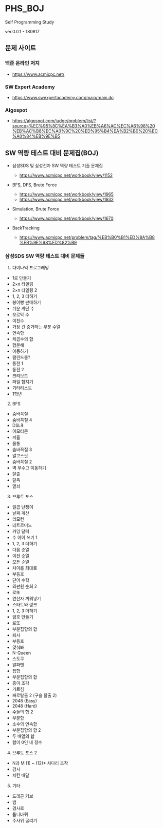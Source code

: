 # PHS_BOJ

Self Programming Study

ver.0.0.1 - 180817


## 문제 사이트

### 백준 온라인 저지
* https://www.acmicpc.net/


### SW Expert Academy
* https://www.swexpertacademy.com/main/main.do 


### Algospot
* https://algospot.com/judge/problem/list/?source=%EC%95%8C%EA%B3%A0%EB%A6%AC%EC%A6%98%20%EB%AC%B8%EC%A0%9C%20%ED%95%B4%EA%B2%B0%20%EC%A0%84%EB%9E%B5


## SW 역량 테스트 대비 문제집(BOJ)

* 삼성SDS 및 삼성전자 SW 역량 테스트 기출 문제집
  * https://www.acmicpc.net/workbook/view/1152


* BFS, DFS, Brute Force
  * https://www.acmicpc.net/workbook/view/1965
  * https://www.acmicpc.net/workbook/view/1932


* Simulation, Brute Force
  * https://www.acmicpc.net/workbook/view/1670


* BackTracking
  * https://www.acmicpc.net/problem/tag/%EB%B0%B1%ED%8A%B8%EB%9E%98%ED%82%B9


### 삼성SDS SW 역량 테스트 대비 문제들

1. 다이나믹 프로그래밍 
  * 1로 만들기
  * 2×n 타일링
  * 2×n 타일링 2
  * 1, 2, 3 더하기
  *  붕어빵 판매하기
  * 쉬운 계단 수
  *  오르막 수
  *  이친수
  *  가장 긴 증가하는 부분 수열
  *  연속합
  *  제곱수의 합
  *  합분해
  *  이동하기
  *  팰린드롬?
  *  동전 1
  *  동전 2
  *  크리보드
  *  파일 합치기
  *  기타리스트
  *  1학년

2. BFS 
  *  숨바꼭질
  *  숨바꼭질 4
  *  DSLR
  *  이모티콘
  *  퍼즐
  *  물통
  *  숨바꼭질 3
  *  알고스팟
  *  숨바꼭질 2
  *  벽 부수고 이동하기
  *  탈출
  *  탈옥
  *  열쇠

3. 브루트 포스 
  * 일곱 난쟁이
  * 날짜 계산
  *  리모컨
  *  테트로미노
  *  카잉 달력
  *  수 이어 쓰기 1
  *  1, 2, 3 더하기
  *  다음 순열
  *  이전 순열
  * 모든 순열
  *  차이를 최대로
  *  부등호
  *  단어 수학
  *  외판원 순회 2
  *  로또
  * 연산자 끼워넣기
  *  스타트와 링크
  *  1, 2, 3 더하기
  *  암호 만들기
  * 로또
  *  부분집합의 합
  *  퇴사
  * 부등호
  *  맞춰봐
  * N-Queen
  * 스도쿠
  * 알파벳
  * 집합
  * 부분집합의 합
  * 종이 조각
  * 가르침
  * 째로탈출 2 (구슬 탈출 2)
  * 2048 (Easy)
  * 2048 (Hard)
  * 수들의 합 2
  * 부분합
  * 소수의 연속합
  * 부분집합의 합 2
  * 두 배열의 합
  * 합이 0인 네 정수

4. 브루트 포스 2 
  * N과 M (1) ~ (12)*  사다리 조작
  * 감시
  * 치킨 배달

5. 기타 
  * 드래곤 커브
  * 뱀
  * 경사로
  * 톱니바퀴
  * 주사위 굴리기
